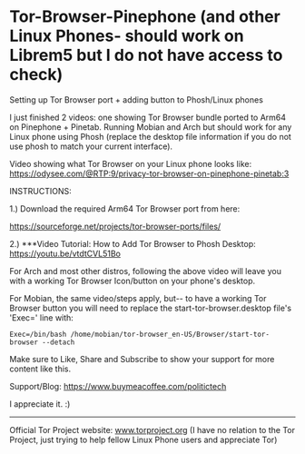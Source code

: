# Tor-Browser-Pinephone (and other Linux Phones- should work on Librem5 but I do not have access to check)
Setting up Tor Browser port + adding button to Phosh/Linux phones

I just finished 2 videos: one showing Tor Browser bundle ported to Arm64 on Pinephone + Pinetab. Running Mobian and Arch but should work for any Linux phone using Phosh (replace the desktop file information if you do not use phosh to match your current interface).

Video showing what Tor Browser on your Linux phone looks like: https://odysee.com/@RTP:9/privacy-tor-browser-on-pinephone-pinetab:3

INSTRUCTIONS:

1.) Download the required Arm64 Tor Browser port from here:

https://sourceforge.net/projects/tor-browser-ports/files/

2.) 
***Video Tutorial: How to Add Tor Browser to Phosh Desktop: https://youtu.be/vtdtCVL51Bo

For Arch and most other distros, following the above video will leave you with a working Tor Browser Icon/button on your phone's desktop.

For Mobian, the same video/steps apply, but-- to have a working Tor Browser button you will need to replace the start-tor-browser.desktop file's 'Exec=' line with:

    Exec=/bin/bash /home/mobian/tor-browser_en-US/Browser/start-tor-browser --detach

Make sure to Like, Share and Subscribe to show your support for more content like this.

Support/Blog: https://www.buymeacoffee.com/politictech

I appreciate it. :)

------------------------------------

Official Tor Project website: www.torproject.org (I have no relation to the Tor Project, just trying to help fellow Linux Phone users and appreciate Tor)

